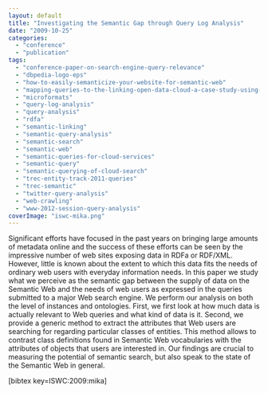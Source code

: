 ```yaml
---
layout: default
title: "Investigating the Semantic Gap through Query Log Analysis"
date: "2009-10-25"
categories:
  - "conference"
  - "publication"
tags:
  - "conference-paper-on-search-engine-query-relevance"
  - "dbpedia-logo-eps"
  - "how-to-easily-semanticize-your-website-for-semantic-web"
  - "mapping-queries-to-the-linking-open-data-cloud-a-case-study-using-dbpedia"
  - "microformats"
  - "query-log-analysis"
  - "query-analysis"
  - "rdfa"
  - "semantic-linking"
  - "semantic-query-analysis"
  - "semantic-search"
  - "semantic-web"
  - "semantic-queries-for-cloud-services"
  - "semantic-query"
  - "semantic-querying-of-cloud-search"
  - "trec-entity-track-2011-queries"
  - "trec-semantic"
  - "twitter-query-analysis"
  - "web-crawling"
  - "www-2012-session-query-analysis"
coverImage: "iswc-mika.png"
---
```


Significant efforts have focused in the past years on bringing large amounts of metadata online and the success of these efforts can be seen by the impressive number of web sites exposing data in RDFa or RDF/XML. However, little is known about the extent to which this data fits the needs of ordinary web users with everyday information needs. In this paper we study what we perceive as the semantic gap between the supply of data on the Semantic Web and the needs of web users as expressed in the queries submitted to a major Web search engine. We perform our analysis on both the level of instances and ontologies. First, we first look at how much data is actually relevant to Web queries and what kind of data is it. Second, we provide a generic method to extract the attributes that Web users are searching for regarding particular classes of entities. This method allows to contrast class definitions found in Semantic Web vocabularies with the attributes of objects that users are interested in. Our findings are crucial to measuring the potential of semantic search, but also speak to the state of the Semantic Web in general.

\[bibtex key=ISWC:2009:mika\]
